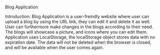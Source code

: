 Blog Application

Introduction: 
Blog Application is a user-freindly website where user can upload a blog by using the URL link, they can edit it and delete it as well. User can furthermore make changes in the blogs according to their need. The blogs will showcase a picture, and icons where you can edit them. Application uses LocalStorage, the localStorage object stores data with no expiration date. The data will not be deleted when the browser is closed, and will be available when the user comes again.


